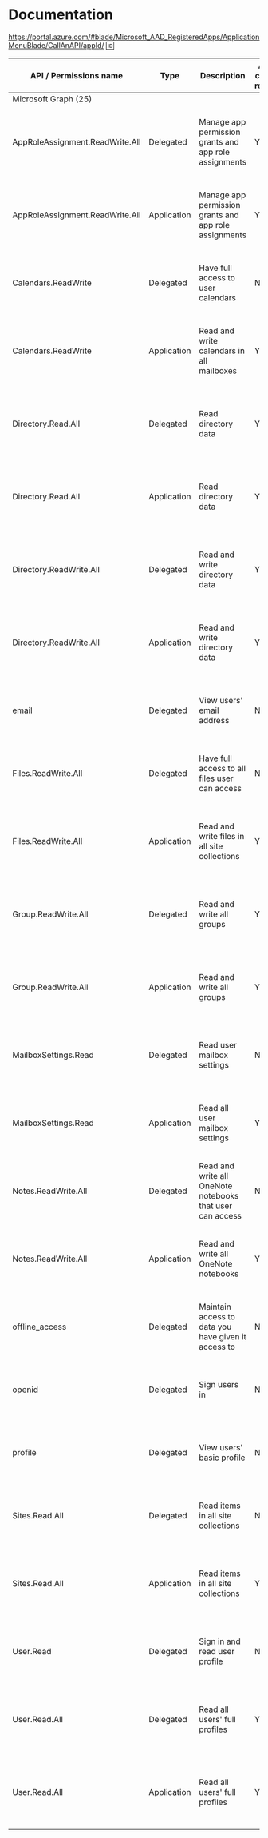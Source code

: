 # Documentation



https://portal.azure.com/#blade/Microsoft_AAD_RegisteredApps/ApplicationMenuBlade/CallAnAPI/appId/ :id:

|API / Permissions name|Type|Description|Admin consent required|Status|
|----------------------|----|-----------|----------------------|------|
|Microsoft Graph (25)|||||
|AppRoleAssignment.ReadWrite.All|Delegated|Manage app permission grants and app role assignments|Yes| :warning: Not granted for Université de l'Ontario français|
|AppRoleAssignment.ReadWrite.All|Application|Manage app permission grants and app role assignments|Yes| :warning: Not granted for Université de l'Ontario français|
|Calendars.ReadWrite|Delegated|Have full access to user calendars|No| Granted for Université de l'Ontario français|
|Calendars.ReadWrite|Application|Read and write calendars in all mailboxes|Yes| :warning: Not granted for Université de l'Ontario français|
|Directory.Read.All|Delegated|Read directory data|Yes| :warning: Not granted for Université de l'Ontario français|
|Directory.Read.All|Application|Read directory data|Yes| :warning: Not granted for Université de l'Ontario français|
|Directory.ReadWrite.All|Delegated|Read and write directory data|Yes| :warning: Not granted for Université de l'Ontario français|
|Directory.ReadWrite.All|Application|Read and write directory data|Yes| :warning: Not granted for Université de l'Ontario français|
|email|Delegated|View users' email address|No| Granted for Université de l'Ontario français|
|Files.ReadWrite.All|Delegated|Have full access to all files user can access|No| Granted for Université de l'Ontario français|
|Files.ReadWrite.All|Application|Read and write files in all site collections|Yes| :warning: Not granted for Université de l'Ontario français|
|Group.ReadWrite.All|Delegated|Read and write all groups|Yes| :warning: Not granted for Université de l'Ontario français|
|Group.ReadWrite.All|Application|Read and write all groups|Yes| :warning: Not granted for Université de l'Ontario français|
|MailboxSettings.Read|Delegated|Read user mailbox settings|No| Granted for Université de l'Ontario français|
|MailboxSettings.Read|Application|Read all user mailbox settings|Yes| :warning: Not granted for Université de l'Ontario français|
|Notes.ReadWrite.All|Delegated|Read and write all OneNote notebooks that user can access|No| Granted for Université de l'Ontario français|
|Notes.ReadWrite.All|Application|Read and write all OneNote notebooks|Yes| :warning: Not granted for Université de l'Ontario français|
|offline_access|Delegated|Maintain access to data you have given it access to|No| Granted for Université de l'Ontario français|
|openid|Delegated|Sign users in|No| Granted for Université de l'Ontario français|
|profile|Delegated|View users' basic profile|No| Granted for Université de l'Ontario français|
|Sites.Read.All|Delegated|Read items in all site collections|No| Granted for Université de l'Ontario français|
|Sites.Read.All|Application|Read items in all site collections|Yes| :warning: Not granted for Université de l'Ontario français|
|User.Read|Delegated|Sign in and read user profile|No| Granted for Université de l'Ontario français|
|User.Read.All|Delegated|Read all users' full profiles|Yes| :warning: Not granted for Université de l'Ontario français|
|User.Read.All|Application|Read all users' full profiles|Yes| :warning: Not granted for Université de l'Ontario français|

